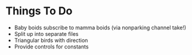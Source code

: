 # Things To Do
* Baby boids subscribe to mamma boids (via nonparking channel take!)
* Split up into separate files
* Triangular birds with direction
* Provide controls for constants
